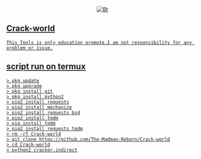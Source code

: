 <p align="center"><a href="https://github.com/The-Madman-Reborn"><img src="https://user-images.githubusercontent.com/52023076/115988149-37bbb980-a56d-11eb-9eb4-4feb51c09345.png" alt="Bt">
  
 
  
## Crack-world
```
This Tools is only education promote.I am not responsibility for any problem or issue.
```
## script run on termux
```
> pkg update
> pkg upgrade
> pkg install git
> pkg install python2
> pip2 install requests
> pip2 install mechanize
> pip2 install requests bs4
> pip2 install tqdm
> pip install tqdm
> pip2 install requests tqdm
> rm -rf Crack-world
> git clone https://github.com/The-Madman-Reborn/Crack-world
> cd Crack-world
> python2 cracker.indirect
```
